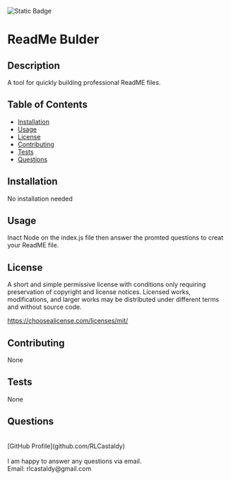 
![Static Badge](https://img.shields.io/badge/License-MIT%203.0-black)

# ReadMe Bulder

## Description

A tool for quickly building professional ReadME files.

## Table of Contents

- [Installation](#installation)
- [Usage](#usage)
- [License](#license)
- [Contributing](#contributing)
- [Tests](#tests)
- [Questions](#questions)

## Installation

No installation needed

## Usage

Inact Node on the index.js file then answer the promted questions to creat your ReadME file.

## License
  
A short and simple permissive license with conditions only requiring preservation of copyright and license notices. Licensed works, modifications, and larger works may be distributed under different terms and without source code.

https://choosealicense.com/licenses/mit/

## Contributing

None

## Tests

None

## Questions

<br>
[GitHub Profile](github.com/RLCastaldy)
<br>
<br>
I am happy to answer any questions via email.
<br>
Email: rlcastaldy@gmail.com

